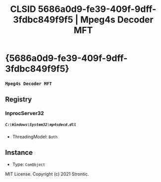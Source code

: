 ﻿---
title: "CLSID 5686a0d9-fe39-409f-9dff-3fdbc849f9f5 | Mpeg4s Decoder MFT"
excerpt: What is COM-Object CLSID 5686a0d9-fe39-409f-9dff-3fdbc849f9f5?
---

# {5686a0d9-fe39-409f-9dff-3fdbc849f9f5}

### `Mpeg4s Decoder MFT`

## Registry


### InprocServer32

##### `C:\Windows\System32\mp4sdecd.dll`
* ThreadingModel: `Both`

## Instance

* Type: `ComObject`

MIT License. Copyright (c) 2021 Strontic.


